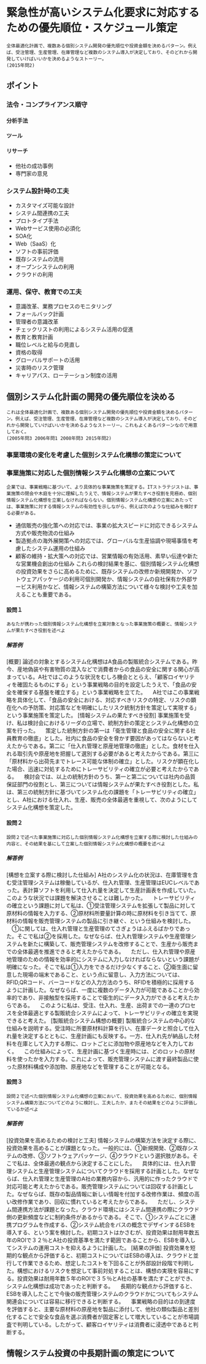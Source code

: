 # 緊急性が高いシステム化要求に対応するための優先順位・スケジュール策定
	全体最適化計画で、複数ある個別システム開発の優先順位や投資金額を決めるパターン。例えば、受注管理、生産管理、在庫管理など複数のシステム導入が決定しており、そのどれから開発していけばいいかを決めるようなストーリー。
	(2015年問2)
## ポイント
### 法令・コンプライアンス順守
#### 分析手法
#### ツール
#### リサーチ
* 他社の成功事例
* 専門家の意見

### システム設計時の工夫
* カスタマイズ可能な設計
* システム間連携の工夫
* プロトタイプ手法
* Webサービス使用の必須化
* SOA化
* Web（SaaS）化
* ソフトの事前評価
* 既存システムの流用
* オープンシステムの利用
* クラウドの利用

### 運用、保守、教育での工夫
* 意識改革、業務プロセスのモニタリング
* フォールバック計画
* 管理者の意識改革
* チェックリストの利用によるシステム活用の促進
* 教育と教育計画
* 職位レベルと給与の見直し
* 資格の取得
* グローバルサポートの活用
* 災害時のリスク管理
* キャリアパス、ローテーション制度の活用

## 個別システム化計画の開発の優先順位を決める
	これは全体最適化計画で、複数ある個別システム開発の優先順位や投資金額を決めるパターン。例えば、受注管理、生産管理、在庫管理など複数のシステム導入が決定しており、そのどれから開発していけばいいかを決めるようなストーリー。これもよくあるパターンなので用意しておく。
	(2005年問3 2006年問1 2008年問3 2015年問2)

### 事業環境の変化を考慮した個別システム化構想の策定について
### 事業施策に対応した個別情報システム化構想の立案について
	企業では、事業戦略に基づいて、より具体的な事業施策を策定する。ITストラテジストは、事業施策の閉会や木庭を十分に理解したうえで、情報システムが果たすべき役割を見極め、個別情報システム化構想を立案しなければならない。個別情報システム化構想の立案にあたっては、事業施策に対する情報システムの有効性を示しながら、例えば次のような仕組みを検討する必要がある。
* 通信販売の強化策への対応では、事業の拡大スピードに対応できるシステム方式や販売物流の仕組み
* 製造拠点の海外展開策への対応では、グローバルな生産協調や現場事情を考慮したシステム運用の仕組み
* 顧客の維持・拡大策への対応では、営業情報の有効活用、素早い伝達や新たな営業機会創出の仕組み
	これらの検討結果を基に、個別情報システム化構想の投資効果をさらに高めるために、既存システムの改修か新規開発か、ソフトウェアパッケージの利用可個別開発か、情報システムの自社保有か外部サービス利用かなど、情報システムの構築方法について様々な検討や工夫を加えることも重要である。
#### 設問１
	あなたが携わった個別情報システム化構想を立案対象となった事業施策の概要と、情報システムが果たすべき役割を述べよ
##### 解答例
[概要]
	論述の対象とするシステム化構想はA食品の製販統合システムである。昨今、産地偽装や有害物質の混入などで消費者からの食品の安全に関する関心が高まっている。A社ではこのような状況をむしろ機会ととらえ、「顧客ロイヤリティを確固たるものにする」という事業戦略の目的を設定したうえで、「食品の安全を確保する基盤を確立する」という事業戦略を立てた。
	　A社ではこの事業戦略を具体化して、「食品の安全における、対応すべきリスクの特定、リスクの顕在化への予防策、対応策などを明確にしたリスク統制方針を策定して実現する」という事業施策を策定した。
[情報システムの果たすべき役割]
	事業施策を受け、私は検討会におけるリーダの立場で、統制方針の策定とシステム化構想の立案を行った。
	　策定した統制方針の第一は「衛生管理と食品の安全に関する社員教育の徹底」とした。社内に食品の安全を脅かす要因があってはならないと考えたからである。第二に「仕入れ管理と原産地管理の徹底」とした。食材を仕入れる取引先や原産地を把握して選別する必要があると考えたからである。第三に「原材料から出荷先までトレース可能な体制の確立」とした。リスクが顕在化した場合、迅速に対処するためにトレーサビリティの確立が必要と考えたからである。
	　検討会では、以上の統制方針のうち、第一と第二については社内の品質保証部門の役割とし、第三については情報システムが果たすべき役割とした。私は、第三の統制方針に基づいてシステム化の課題を「トレーサビリティの確立」とし、A社における仕入れ、生産、販売の全体最適を重視して、次のようにしてシステム化構想を策定した。
#### 設問２
	設問２で述べた事業施策に対応した個別情報システム化構想を立案する際に検討した仕組みの内容と、その結果を基にして立案した個別情報システム化構想の概要を述べよ
##### 解答例
[構想を立案する際に検討した仕組み]
	A社のシステム化の状況は、在庫管理を含む受注管理システムは稼働しているが、仕入れ管理、生産管理はEUCレベルであった。表計算ソフトを利用して仕入れ量を決定して生産計画表を作成していた。このような状況では課題を解決させることは難しかった。
	　トレーサビリティの確立という課題に対して私は、①受注管理システムを拡張して製品に対して原材料の情報を入力する、②原材料所要量計算の時に原材料を引き当てて、原材料の情報を販売管理システムの製品に引き継ぐ、という仕組みを検討した。
	　①に関しては、仕入れ管理と生産管理のてさぎょうはふえるばかりであった。そこで私は②を採用した。なぜならば、仕入れ管理システムや生産管理システムを新たに構築して、販売管理システムを改修することで、生産から販売までの全体最適を推進できると考えたからである。
	　ただし、仕入れ管理や原産地管理のための情報を効率的にシステムに入力しなければならないという課題が明確になった。そこで私は①入力をできるだけ少なくすること、②衛生面に留意した現場の端末であること、という点に留意し、入力方法については、RFID,QRコード、バーコードなどの入力方法のうち、RFIDを積極的に採用するように計画した。なぜならば、一度に複数のデータ入力が可能であることから効率的であり、非接触型を採用することで衛生的にデータ入力ができると考えたからである。
	　このように私は、受注、仕入れ、生産、出荷までの一連のプロセスを全体最適とする製販統合システムによって、トレーサビリティの確立を実現できると考えた。
[製販統合システム構想の概要]
	製販統合システムの中心的な仕組みを説明する。受注時に所要原材料計算を行い、在庫データと照合して仕入れ量を決定するとともに、生産計画にも反映する。一方、仕入れ先が納品した材料を在庫として入力する際に、ロットごとに添加物や原産地などを入力しておく。
	　この仕組みによって、生産計画に基づく生産時には、どのロットの原材料を使ったかを入力する。これによって、販売管理システムに渡す最終製品に使った原材料構成や添加物、原産地などを管理することが可能となる。
#### 設問３
	設問２で述べた個別情報システム化構想の立案において、投資効果を高めるために、個別情報システム構築方法についてどのように検討し、工夫したか、またその結果をどのように評価しているか述べよ
##### 解答例
[投資効果を高めるための検討と工夫]
	情報システムの構築方法を決定する際に、投資効果を高めることが課題となった。一般的には、①新規開発、②既存システムの改修、③ソフトウェアパッケージ、④クラウドという選択肢がある。そこで私は、全体最適の観点から決定することにした。
	　具体的には、仕入れ管理システムと生産管理システムについてクラウドを採用する計画とした。なぜならば、仕入れ管理と生産管理のA社の業務内容から、汎用的に作ったクラウドで対応可能と考えたからである。販売管理システムについては回収する計画とした。なぜならば、既存の製品情報に新しい情報を付加する改修作業は、頻度の高い改修作業であり、回収に慣れていると考えたからである。
	　ただし、システム間連携方法が課題となった。クラウド環境にはシステム間連携の際にクラウド側の更新頻度などに制約条件があるからである。そこで、①システムごとに連携プログラムを作成する、②システム統合をバスの概念でデザインするESBを導入する、という案を検討した。初期コストはかさむが、投資効果は耐用年数五年のROIで３２％とA社の投資基準を満たす範囲であることから、ESBを導入してシステムの運用コストを抑えるように計画した。
[結果の評価]
	投資効果を短期的な観点から評価すると、初期コストについてはESBの導入は、クラウドと並行して作業できるため、想定したコストを下回ることが外部設計段階で判明した。構想におけるリスクを想定して事前対処することは、構想の実現を容易にする。投資効果は耐用年数５年のROIで３５％とA社の基準を満たすことができ、システム化構想は成功であったと判断する。
	　長期的な観点から評価すると、ESBを導入したことで今後の販売管理システムのクラウドかについてもシステム関連会については容易に移行できると判断する。
	　事業戦略の目的はの到達度を評価すると、主要な原材料の原産地を製品に添付して、他社の類似製品と差別化することで安全な食品を選ぶ消費者が固定客として増大していることが市場調査で判明している。したがって、顧客ロイヤリティは消費者に浸透中であると判断する。



## 情報システム投資の中長期計画の策定について

